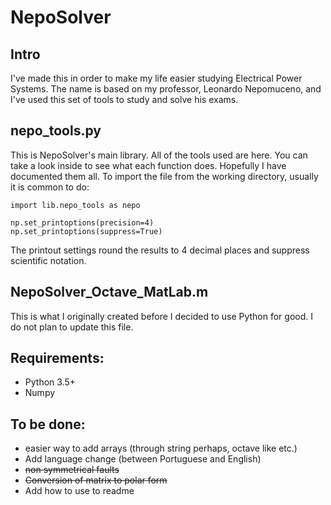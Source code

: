 # NepoSolver
## Intro
I've made this in order to make my life easier studying Electrical Power Systems.
The name is based on my professor, Leonardo Nepomuceno, and I've used this set of tools to study and
solve his exams.

## nepo_tools.py
This is NepoSolver's main library. All of the tools used are here. You can take a look inside to
see what each function does. Hopefully I have documented them all.
To import the file from the working directory, usually it is common to do:

    import lib.nepo_tools as nepo

    np.set_printoptions(precision=4)
    np.set_printoptions(suppress=True)

The printout settings round the results to 4 decimal places and suppress scientific notation.
## NepoSolver_Octave_MatLab.m
This is what I originally created before I decided to use Python for good. I do not plan to update this file.
## Requirements: 
* Python 3.5+
* Numpy
## To be done:
* easier way to add arrays (through string perhaps, octave like etc.)
* Add language change (between Portuguese and English)
* ~~non symmetrical faults~~ 
* ~~Conversion of matrix to polar form~~
* Add how to use to readme
